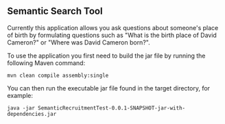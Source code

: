 ## Semantic Search Tool

Currently this application allows you ask questions about someone's place of birth by formulating questions such as "What is the birth place of David Cameron?" or "Where was David Cameron born?".

To use the application you first need to build the jar file by running the following Maven command:

    mvn clean compile assembly:single

You can then run the executable jar file found in the target directory, for example:

    java -jar SemanticRecruitmentTest-0.0.1-SNAPSHOT-jar-with-dependencies.jar
